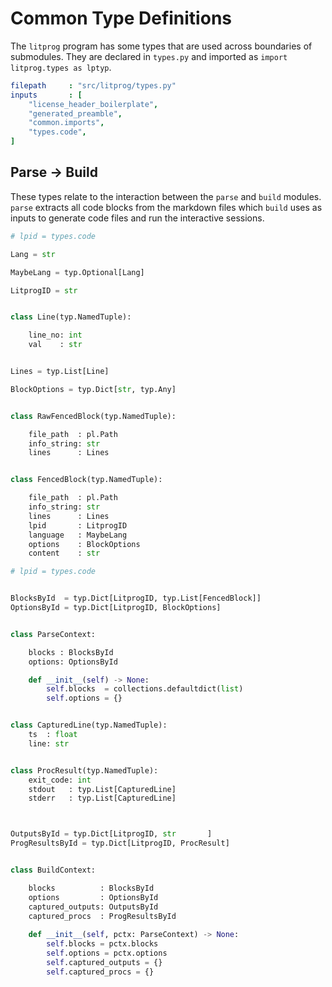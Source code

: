 # Common Type Definitions

The `litprog` program has some types that are used across boundaries of submodules. They are declared in `types.py` and imported as `import litprog.types as lptyp`.

```yaml
filepath     : "src/litprog/types.py"
inputs       : [
    "license_header_boilerplate",
    "generated_preamble",
    "common.imports",
    "types.code",
]
```

## Parse -> Build

These types relate to the interaction between the `parse` and `build` modules. `parse` extracts all code blocks from the markdown files which `build` uses as inputs to generate code files and run the interactive sessions.

    
```python
# lpid = types.code

Lang = str

MaybeLang = typ.Optional[Lang]

LitprogID = str


class Line(typ.NamedTuple):

    line_no: int
    val    : str


Lines = typ.List[Line]

BlockOptions = typ.Dict[str, typ.Any]


class RawFencedBlock(typ.NamedTuple):

    file_path  : pl.Path
    info_string: str
    lines      : Lines


class FencedBlock(typ.NamedTuple):

    file_path  : pl.Path
    info_string: str
    lines      : Lines
    lpid       : LitprogID
    language   : MaybeLang
    options    : BlockOptions
    content    : str
```


```python
# lpid = types.code


BlocksById  = typ.Dict[LitprogID, typ.List[FencedBlock]]
OptionsById = typ.Dict[LitprogID, BlockOptions]


class ParseContext:

    blocks : BlocksById
    options: OptionsById

    def __init__(self) -> None:
        self.blocks  = collections.defaultdict(list)
        self.options = {}


class CapturedLine(typ.NamedTuple):
    ts  : float
    line: str


class ProcResult(typ.NamedTuple):
    exit_code: int
    stdout   : typ.List[CapturedLine]
    stderr   : typ.List[CapturedLine]



OutputsById = typ.Dict[LitprogID, str       ]
ProgResultsById = typ.Dict[LitprogID, ProcResult]


class BuildContext:

    blocks          : BlocksById
    options         : OptionsById
    captured_outputs: OutputsById
    captured_procs  : ProgResultsById
    
    def __init__(self, pctx: ParseContext) -> None:
        self.blocks = pctx.blocks
        self.options = pctx.options
        self.captured_outputs = {}
        self.captured_procs = {}
```
